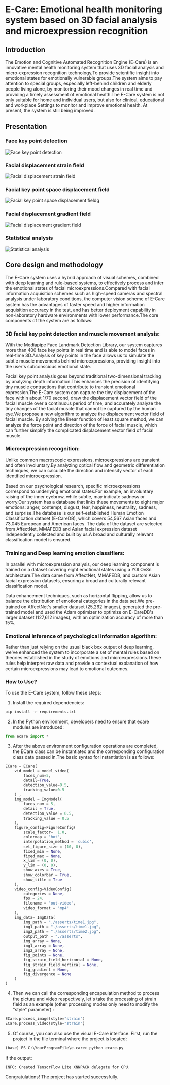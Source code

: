 #  E-Care: Emotional health monitoring system based on 3D facial analysis and microexpression recognition
## Introduction
The Emotion and Cognitive Automated Recognition Engine (E-Care) is an innovative mental health monitoring system that uses 3D facial analysis and micro-expression recognition technology,To provide scientific insight into emotional states for emotionally vulnerable groups.The system aims to pay attention to special groups, especially left-behind children and elderly people living alone, by monitoring their mood changes in real time and providing a timely assessment of emotional health.The E-Care system is not only suitable for home and individual users, but also for clinical, educational and workplace Settings to monitor and improve emotional health. At present, the system is still being improved.
## Presentation
### Face key point detection
![Face key point detection](img/face_key_point_detection.png)
### Facial displacement strain field
![Facial displacement strain field](img/facial_displacement_strain_field.png)
### Facial key point space displacement field
![Facial key point space displacement fieldg](img/facial_key_point_space_displacement_field.png)
### Facial displacement gradient field
![Facial displacement gradient field](img/facial_displacement_gradient_field.png)
### Statistical analysis
![Statistical analysis](img/statistical_analysis.png)
## Core design and methodology
The E-Care system uses a hybrid approach of visual schemes, combined with deep learning and rule-based systems, to effectively process and infer the emotional states of facial microexpressions.Compared with facial information acquisition schemes such as high-speed cameras and spectral analysis under laboratory conditions, the computer vision scheme of E-Care system has the advantages of faster speed and higher information acquisition accuracy in the test, and has better deployment capability in non-laboratory hardware environments with lower performance.The core components of the system are as follows:
### 3D facial key point detection and muscle movement analysis:
With the Mediapipe Face Landmark Detection Library, our system captures more than 400 face key points in real time and is able to model faces in real-time 3D.Analysis of key points in the face allows us to simulate the subtle muscle movements behind microexpressions, providing insight into the user's subconscious emotional state.

Facial key point analysis goes beyond traditional two-dimensional tracking by analyzing depth information.This enhances the precision of identifying tiny muscle contractions that contribute to transient emotional expression.The E-Care system can capture the tiny displacement of the face within about 1/70 second, draw the displacement vector field of the facial muscle over a continuous period of time, and accurately analyze the tiny changes of the facial muscle that cannot be captured by the human eye.We propose a new algorithm to analyze the displacement vector field of facial muscle. By solving the linear function of least square method, we can analyze the force point and direction of the force of facial muscle, which can further simplify the complicated displacement vector field of facial muscle.
### Microexpression recognition:
Unlike common macroscopic expressions, microexpressions are transient and often involuntary.By analyzing optical flow and geometric differentiation techniques, we can calculate the direction and intensity vector of each identified microexpression.

Based on our psychological research, specific microexpressions correspond to underlying emotional states.For example, an involuntary raising of the inner eyebrow, while subtle, may indicate sadness or worry.Our system has a database that links these movements to eight major emotions: anger, contempt, disgust, fear, happiness, neutrality, sadness, and surprise.The database is our self-established Human Emotion Classification dataset (E-CareDB), which covers 54,567 Asian faces and 73,045 European and American faces. The data of the dataset are selected from AffectNet, MMAFEDB and Asian facial expression dataset independently collected and built by us.A broad and culturally relevant classification model is ensured.
### Training and Deep learning emotion classifiers:
In parallel with microexpression analysis, our deep learning component is trained on a dataset covering eight emotional states using a YOLOv8n architecture.The data came from AffectNet, MMAFEDB, and custom Asian facial expression datasets, ensuring a broad and culturally relevant classification model.

Data enhancement techniques, such as horizontal flipping, allow us to balance the distribution of emotional categories in the data set.We pre-trained on AffectNet's smaller dataset (25,262 images), generated the pre-trained model and used the Adam optimizer to optimize on E-CareDB's larger dataset (127,612 images), with an optimization accuracy of more than 15%.
### Emotional inference of psychological information algorithm:
Rather than just relying on the usual black box output of deep learning, we've enhanced the system to incorporate a set of mental rules based on theories established in the study of emotions and microexpressions.These rules help interpret raw data and provide a contextual explanation of how certain microexpressions may lead to emotional outcomes.

### How to Use?
To use the E-Care system, follow these steps:
1. Install the required dependencies:

```python
pip install -r requirements.txt
```

2. In the Python environment, developers need to ensure that ecare modules are introduced:

```python
from ecare import *
```

3. After the above environment configuration operations are completed, the ECare class can be instantiated and the corresponding configuration class data passed in.The basic syntax for instantiation is as follows:
```python
ECare = ECare(
   	vid_model = model_video(
        faces_num=5,
        detail=True,
        detection_value=0.5,
        tracking_value=0.5
    ) ,
    img_model = ImgModel(
        faces_num = 5,
        detail = True,
        detection_value = 0.5,
        tracking_value = 0.5
    ),
    figure_config=FigureConfig(
        scale_factor=  1.0,
        colormap = 'hot',
        interpolation_method = 'cubic',
        set_figure_size = (10, 8),
        fixed_min = None,
        fixed_max = None,
        x_lim = (0, 0),
        y_lim = (0, 0),
        show_axes = True,
        show_colorbar = True,
        show_title = True
    ),
    video_config=VideoConfig(
        categories = None,
        fps = 24,
        filename = "out-video",
        video_format = 'mp4'
    ),
    img_data= ImgData(
        img_path = "./asserts/time1.jpg",
        img1_path = "./asserts/time1.jpg",
        img2_path = "./asserts/time2.jpg",
        output_path = "./asserts",
        img_array = None,
        img1_array = None,
        img2_array = None,
        fig_points = None,
        fig_strain_field_horizontal = None,
        fig_strain_field_vertical = None,
        fig_gradient = None,
        fig_divergence = None
    )
)
```

4. Then we can call the corresponding encapsulation method to process the picture and video respectively, let's take the processing of strain field as an example (other processing modes only need to modify the "style" parameter) :
```python
ECare.process_image(style="strain")
ECare.process_video(style="strain")
```

5. Of course, you can also use the visual E-Care interface. First, run the project in the file terminal where the project is located:
```python
(base) PS C:\YourProgramFile\e-care> python ecare.py
```
If the output:
```html
INFO: Created TensorFlow Lite XNNPACK delegate for CPU.
```
Congratulations! The project has started successfully.